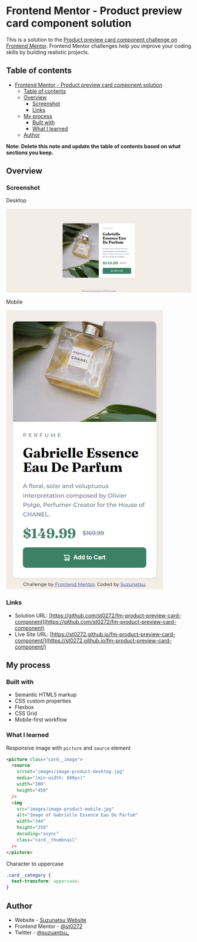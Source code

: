 # Frontend Mentor - Product preview card component solution

This is a solution to the [Product preview card component challenge on Frontend Mentor](https://www.frontendmentor.io/challenges/product-preview-card-component-GO7UmttRfa). Frontend Mentor challenges help you improve your coding skills by building realistic projects. 

## Table of contents

- [Frontend Mentor - Product preview card component solution](#frontend-mentor---product-preview-card-component-solution)
  - [Table of contents](#table-of-contents)
  - [Overview](#overview)
    - [Screenshot](#screenshot)
    - [Links](#links)
  - [My process](#my-process)
    - [Built with](#built-with)
    - [What I learned](#what-i-learned)
  - [Author](#author)

**Note: Delete this note and update the table of contents based on what sections you keep.**

## Overview

### Screenshot

Desktop

![](./images/screenshot_desktop.png)

Mobile

![](./images/screenshot_mobile.png)


### Links

- Solution URL: [https://github.com/st0272/fm-product-preview-card-component](https://github.com/st0272/fm-product-preview-card-component)
- Live Site URL: [https://st0272.github.io/fm-product-preview-card-component/](https://st0272.github.io/fm-product-preview-card-component/)

## My process

### Built with

- Semantic HTML5 markup
- CSS custom properties
- Flexbox
- CSS Grid
- Mobile-first workflow

### What I learned

Responsive image with `picture` and `source` element

```html
<picture class="card__image">
  <source
    srcset="images/image-product-desktop.jpg"
    media="(min-width: 600px)"
    width="300"
    height="450"
  />
  <img
    src="images/image-product-mobile.jpg"
    alt="Image of Gabrielle Essence Eau De Parfum"
    width="344"
    height="250"
    decoding="async"
    class="card__thumbnail"
  />
</picture>
```

Character to uppercase

```css
.card__category {
  text-transform: uppercase;
}
```

## Author

- Website - [Suzunatsu Website](https://www.suzunatsu.com?utm_source=gh)
- Frontend Mentor - [@st0272](https://www.frontendmentor.io/profile/st0272)
- Twitter - [@suzuantsu_](https://www.twitter.com/suzuantsu_)